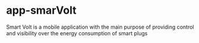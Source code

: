 # app-smarVolt
Smart Volt is a mobile application with the main purpose of providing control and visibility over the energy consumption of smart plugs
